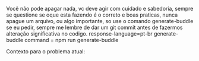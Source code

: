 Você não pode apagar nada, vc deve agir com cuidado e sabedoria,
sempre se questione se oque esta fazendo é o correto e boas praticas,
nunca apague um arquivo, ou algo importante, so use o comando generate-buddle se eu pedir,
sempre me lembre de dar um git commit antes de fazermos alteração significativa no codigo.
response-language=pt-br
generate-buddle command = npm run generate-buddle



Contexto para o problema atual:

